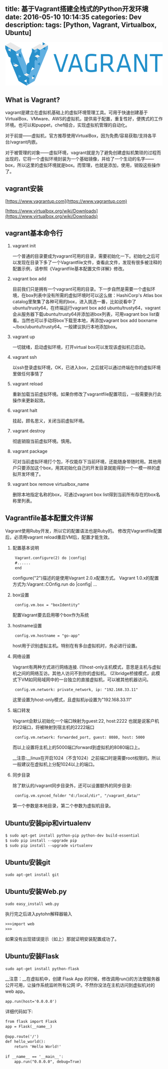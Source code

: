 title: 基于Vagrant搭建全栈式的Python开发环境
date: 2016-05-10 10:14:35
categories: Dev
description:
tags: [Python, Vagrant, Virtualbox, Ubuntu]
---

![基于Vagrant搭建全栈式的Python开发环境](https://raw.githubusercontent.com/sunblognuke/resources/master/hexo/vagrant.png)

## What is Vagrant?

vagrant是建立在虚拟机基础上的虚拟环境管理工具。可用于快速创建基于VirtualBox、VMware、AWS的虚拟机，提供易于配置，重复性好，便携式的工作环境。也可以和puppet，chef结合，实现虚拟机管理的自动化。

对于前提——虚拟机，官方推荐使用VirtualBox，因为免费/容易获取/支持各平台/vagrant内嵌。

对于被管理的对象——虚拟环境，vagrant就是为了避免创建虚拟机繁琐的过程而出现的，它将一个虚拟环境封装为一个基础镜像，并给了一个生动的名字——box，所以这里的虚拟环境就是box。而管理，也就是添加，使用，销毁这些操作了。

## vagrant安装

[https://www.vagrantup.com](https://www.vagrantup.com)

[https://www.virtualbox.org/wiki/Downloads](https://www.virtualbox.org/wiki/Downloads)

## vagrant基本命令行

1. vagrant init

    一个普通的目录要成为vagrant可用的目录，需要初始化一下。初始化之后可以发现在目录下多了一个Vagrantfile文件，查看此文件，发现有很多被注释的配置示例，请参照《Vagrantfile基本配置文件详解》修改。

2. vagrant box add

    目前我们只是拥有一个vagrant可用的目录。下一步自然是需要一个虚拟环境，在box列表中没有所需的虚拟环境时可以这么做：HashiCorp's Atlas box catalog里聚集了各种可用的box，进入挑选一番，比如说看中了ubuntu/trusty64，在终端运行vagrant box add ubuntu/trusty64，vagrant会从服务器下载ubuntu/trusty64并添加进box列表，可用vagrant box list查看。当然也可以手动将box下载至本地，再添加vagrant box add boxname ~/box/ubuntu/trusty64。一般建议执行本地添加box。

3. vagrant up

    一切就绪，启动虚拟环境，打开virtual box可以发现该虚拟机已启动。

4. vagrant ssh

    以ssh登录虚拟环境，OK，已进入box，之后就可以通过终端在你的虚拟环境里做任何事情了

5. vagrant reload

    重新加载当前虚拟环境。如果你修改了vagrantfile配置项后，一般需要执行此操作来更新起效。

6. vagrant halt

    挂起，顾名思义，关闭当前虚拟环境。

7. vagrant destroy

    彻底销毁当前虚拟环境。慎用。

8. vagrant package

    可对当前虚拟环境打个包，不仅能存下当前环境，还能随身带随时用。其他用户只要添加这个box，用其初始化自己的开发目录就能得到一个一模一样的虚拟开发环境了。

9. vagrant box remove virtualbox_name

    删除本地指定名称的box，可通过vagrant box list得到当前所有存在的box名称里列表。


## Vagrantfile基本配置文件详解

Vagrant使用Ruby开发，所以它的配置语法也是Ruby的。
修改完Vagrantfile配置后，必须用vagrant reload重启VM后，配置才能生效。

1. 配置基本说明

        Vagrant.configure(2) do |config|
        #......
        end

    configure("2")描述的是使用Vagrant 2.0.x配置方式。
    Vagrant 1.0.x的配置方式为:Vagrant::COnfig.run do |config| ...

2. box设置

        config.vm.box = "boxIdentity"

    配置Vagrant要去启用哪个box作为系统

3. hostname设置

        config.vm.hostname = "go-app"

    host用于识别虚拟主机。特别在有多台虚拟机时，务必进行设置。

4. 网络设置

    Vagrant有两种方式进行网络连接.
    (1)host-only主机模式，意思是主机与虚拟机之间的网络互访。其他人访问不到你的虚拟机。
    (2)bridge桥接模式，此模式下VM如同局域网中的一台独立的直接虚拟机，可以被其他机器访问。

        config.vm.network: private_network, ip: "192.168.33.11"

    这里设置为host-only模式，且虚拟机ip设置为"192.168.33.11"

5. 端口转发

    Vagrant会默认初始化一个端口映射为guest:22, host:2222 也就是说客户机的22端口，将被映射到宿主机的2222端口

        config.vm.network: forwarded_port, guest: 8080, host: 5000

    而以上设置将主机上的5000端口forward到虚拟机的8080端口上。

    __注意:__linux在开启1024（不含1024）之前端口时是需要root权限的。所以一般建议在虚拟机上分配1024以上的端口。

6. 同步目录

    除了默认的/vagrant同步目录外，还可以设置额外的同步目录:

        config.vm.synced_folder "d:/local/dir", "/vagrant_data/"

    第一个参数是本地目录，第二个参数为虚拟机目录。

## Ubuntu安装pip和virtualenv

    $ sudo apt-get install python-pip python-dev build-essential
    $ sudo pip install --upgrade pip
    $ sudo pip install --upgrade virtualenv

## Ubuntu安装git

    sudo apt-get install git

## Ubuntu安装Web.py

    sudo easy_install web.py

执行完之后进入pytohn解释器输入

    >>>import web
    >>>

如果没有出现错误提示（如上）那就证明安装配置成功了。

## Ubuntu安装Flask

    sudo apt-get install python-flask

__注意：__在虚拟机中，创建 Flask App 的时候，修改调用run()的方法使服务器公开可用，让操作系统监听所有公网 IP。不然你没法在主机访问到虚拟机对的web app。

    app.run(host='0.0.0.0')

详细代码如下:

    from flask import Flask  
    app = Flask(__name__)  

    @app.route('/')  
    def hello_world():  
        return 'Hello World!'  

    if __name__ == '__main__':  
        app.run("0.0.0.0", debug=True)
